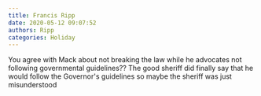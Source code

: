 ```yaml
---
title: Francis Ripp
date: 2020-05-12 09:07:52
authors: Ripp
categories: Holiday
---
```


 You agree with Mack about not breaking the law while he advocates not following governmental guidelines?? The good sheriff did finally say that he would follow the Governor's guidelines so maybe the sheriff was just misunderstood